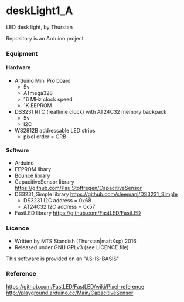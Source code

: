 # deskLight1_A
LED desk light, by Thurstan

Repository is an Arduino project

### Equipment
#### Hardware
- Arduino Mini Pro board
  * 5v
  * ATmega328
  * 16 MHz clock speed
  * 1K EEPROM
- DS3231 RTC (realtime clock) with AT24C32 memory backpack
  * 5v
  * I2C
- WS2812B addressable LED strips
  * pixel order = GRB

#### Software
- Arduino 
- EEPROM libary
- Bounce library
- CapacitiveSensor library  https://github.com/PaulStoffregen/CapacitiveSensor
- DS3231_Simple library  https://github.com/sleemanj/DS3231_Simple
  * DS3231 I2C address = 0x68
  * AT24C32 I2C address = 0x57
- FastLED library  https://github.com/FastLED/FastLED

### Licence
- Written by MTS Standish (Thurstan|mattKsp) 2016
- Released under GNU GPLv3 (see LICENCE file)

This software is provided on an "AS-IS-BASIS"

### Reference
https://github.com/FastLED/FastLED/wiki/Pixel-reference <br> http://playground.arduino.cc/Main/CapacitiveSensor <br> 
 
